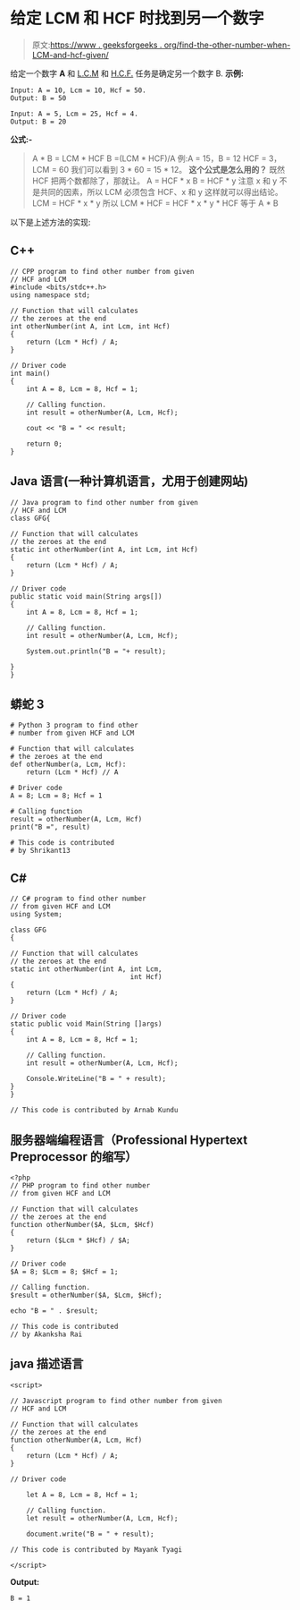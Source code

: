 # 给定 LCM 和 HCF 时找到另一个数字

> 原文:[https://www . geeksforgeeks . org/find-the-other-number-when-LCM-and-hcf-given/](https://www.geeksforgeeks.org/find-the-other-number-when-lcm-and-hcf-given/)

给定一个数字 **A** 和 [L.C.M](https://www.geeksforgeeks.org/program-to-find-lcm-of-two-numbers/) 和 [H.C.F.](https://www.geeksforgeeks.org/c-program-find-gcd-hcf-two-numbers/) 任务是确定另一个数字 B.
**示例:**

```
Input: A = 10, Lcm = 10, Hcf = 50.
Output: B = 50

Input: A = 5, Lcm = 25, Hcf = 4.
Output: B = 20
```

**公式:-**

> A * B = LCM * HCF
> B =(LCM * HCF)/A
> 例:A = 15，B = 12
> HCF = 3，LCM = 60
> 我们可以看到 3 * 60 = 15 * 12。
> **这个公式是怎么用的？**
> 既然 HCF 把两个数都除了，那就让。
> A = HCF * x
> B = HCF * y
> 注意 x 和 y 不是共同的因素，所以 LCM 必须包含 HCF、x 和 y
> 这样就可以得出结论。
> LCM = HCF * x * y
> 所以 LCM * HCF = HCF * x * y * HCF 等于 A * B

以下是上述方法的实现:

## C++

```
// CPP program to find other number from given
// HCF and LCM
#include <bits/stdc++.h>
using namespace std;

// Function that will calculates
// the zeroes at the end
int otherNumber(int A, int Lcm, int Hcf)
{
    return (Lcm * Hcf) / A;
}

// Driver code
int main()
{
    int A = 8, Lcm = 8, Hcf = 1;

    // Calling function.
    int result = otherNumber(A, Lcm, Hcf);

    cout << "B = " << result;

    return 0;
}
```

## Java 语言(一种计算机语言，尤用于创建网站)

```
// Java program to find other number from given
// HCF and LCM
class GFG{

// Function that will calculates
// the zeroes at the end
static int otherNumber(int A, int Lcm, int Hcf)
{
    return (Lcm * Hcf) / A;
}

// Driver code
public static void main(String args[])
{
    int A = 8, Lcm = 8, Hcf = 1;

    // Calling function.
    int result = otherNumber(A, Lcm, Hcf);

    System.out.println("B = "+ result);

}
}
```

## 蟒蛇 3

```
# Python 3 program to find other
# number from given HCF and LCM

# Function that will calculates
# the zeroes at the end
def otherNumber(a, Lcm, Hcf):
    return (Lcm * Hcf) // A

# Driver code
A = 8; Lcm = 8; Hcf = 1

# Calling function
result = otherNumber(A, Lcm, Hcf)
print("B =", result)

# This code is contributed
# by Shrikant13
```

## C#

```
// C# program to find other number
// from given HCF and LCM
using System;

class GFG
{

// Function that will calculates
// the zeroes at the end
static int otherNumber(int A, int Lcm,
                              int Hcf)
{
    return (Lcm * Hcf) / A;
}

// Driver code
static public void Main(String []args)
{
    int A = 8, Lcm = 8, Hcf = 1;

    // Calling function.
    int result = otherNumber(A, Lcm, Hcf);

    Console.WriteLine("B = " + result);
}
}

// This code is contributed by Arnab Kundu
```

## 服务器端编程语言（Professional Hypertext Preprocessor 的缩写）

```
<?php
// PHP program to find other number
// from given HCF and LCM

// Function that will calculates
// the zeroes at the end
function otherNumber($A, $Lcm, $Hcf)
{
    return ($Lcm * $Hcf) / $A;
}

// Driver code
$A = 8; $Lcm = 8; $Hcf = 1;

// Calling function.
$result = otherNumber($A, $Lcm, $Hcf);

echo "B = " . $result;

// This code is contributed
// by Akanksha Rai
```

## java 描述语言

```
<script>

// Javascript program to find other number from given
// HCF and LCM

// Function that will calculates
// the zeroes at the end
function otherNumber(A, Lcm, Hcf)
{
    return (Lcm * Hcf) / A;
}

// Driver code

    let A = 8, Lcm = 8, Hcf = 1;

    // Calling function.
    let result = otherNumber(A, Lcm, Hcf);

    document.write("B = " + result);

// This code is contributed by Mayank Tyagi

</script>
```

**Output:** 

```
B = 1
```